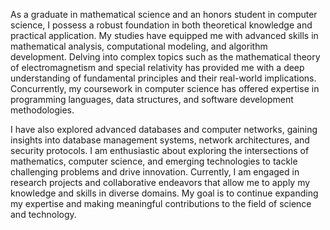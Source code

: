 As a graduate in mathematical science and an honors student in computer science, I possess a robust foundation in both theoretical knowledge and practical application.
My studies have equipped me with advanced skills in mathematical analysis, computational modeling, and algorithm development. Delving into complex topics such as the 
mathematical theory of electromagnetism and special relativity has provided me with a deep understanding of fundamental principles and their real-world implications. 
Concurrently, my coursework in computer science has offered expertise in programming languages, data structures, and software development methodologies. 

I have also explored advanced databases and computer networks, gaining insights into database management systems, network architectures, and security protocols.
I am enthusiastic about exploring the intersections of mathematics, computer science, and emerging technologies to tackle challenging problems and drive innovation.
Currently, I am engaged in research projects and collaborative endeavors that allow me to apply my knowledge and skills in diverse domains. My goal is to continue expanding
my expertise and making meaningful contributions to the field of science and technology.


<!---
KotliKaraboMoshidi/KotliKaraboMoshidi is a ✨ special ✨ repository because its `README.md` (this file) appears on your GitHub profile.
You can click the Preview link to take a look at your changes.
--->
